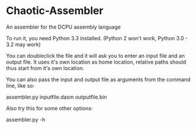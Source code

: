 Chaotic-Assembler
=================

An assembler for the DCPU assembly language

To run it, you need Python 3.3 installed. (Python 2 won't work, Python 3.0 - 3.2 may work)

You can doubleclick the file and it will ask you to enter an input file and an output file.
It uses it's own location as home location, relative paths should thus start from it's own location.

You can also pass the input and output file as arguments from the command line, like so:

assembler.py inputfile.dasm outputfile.bin

Also try this for some other options:

assembler.py -h
